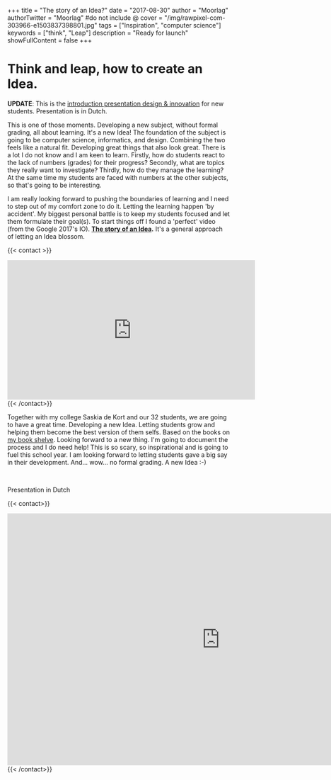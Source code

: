 +++
title = "The story of an Idea?"
date = "2017-08-30"
author = "Moorlag"
authorTwitter = "Moorlag" #do not include @
cover = "/img/rawpixel-com-303966-e1503837398801.jpg"
tags = ["Inspiration", "computer science"]
keywords = ["think", "Leap"]
description = "Ready for launch"
showFullContent = false
+++

# Think and leap, how to create an Idea.

__UPDATE__: This is the [introduction presentation design & innovation](https://docs.google.com/presentation/d/1LmAPZM_VdWuIvTu1-vJ9-zjYM58MU8v0IS2uwjimOdQ/edit#slide=id.p) for new students. Presentation is in Dutch.

This is one of those moments. Developing a new subject, without formal grading, all about learning. It's a new Idea! The foundation of the subject is going to be computer science, informatics, and design. Combining the two feels like a natural fit. Developing great things that also look great. There is a lot I do not know and I am keen to learn. Firstly, how do students react to the lack of numbers (grades) for their progress? Secondly, what are topics they really want to investigate? Thirdly, how do they manage the learning? At the same time my students are faced with numbers at the other subjects, so that's going to be interesting.

I am really looking forward to pushing the boundaries of learning and I need to step out of my comfort zone to do it. Letting the learning happen 'by accident'. My biggest personal battle is to keep my students focused and let them formulate their goal(s). To start things off I found a 'perfect' video (from the Google 2017's IO). **[The story of an Idea](http://observer.com/2017/06/google-youtube-idea-developers/).** It's a general approach of letting an Idea blossom.

{{< contact >}}
<iframe src="https://www.youtube.com/embed/BEtPCT7ZcE0" width="560" height="315" frameborder="0" allowfullscreen="allowfullscreen">YouTube video</iframe>
{{< /contact>}}

Together with my college Saskia de Kort and our 32 students, we are going to have a great time. Developing a new Idea. Letting students grow and helping them become the best version of them selfs. Based on the books on [my book shelve](http://ramonmoorlag.nl/books-shelve/). Looking forward to a new thing. I'm going to document the process and I do need help! This is so scary, so inspirational and is going to fuel this school year. I am looking forward to letting students gave a big say in their development. And... wow... no formal grading. A new Idea :-)

 

Presentation in Dutch

{{< contact>}}

<iframe src="https://docs.google.com/presentation/d/e/2PACX-1vR-WRNy7Ac6ZkznucFddg2gLhmrxuPl4Laf_pwHRempK7CARFrDpUfOJDhuNsHtr9xw72GAo0h2uo10/embed?start=true&amp;loop=true&amp;delayms=5000" width="960" height="569" frameborder="0" allowfullscreen="allowfullscreen"></iframe>
{{< /contact>}}
